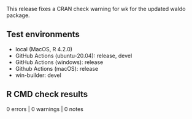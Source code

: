 
This release fixes a CRAN check warning for wk for the updated waldo package.

## Test environments

* local (MacOS, R 4.2.0)
* GitHub Actions (ubuntu-20.04): release, devel
* GitHub Actions (windows): release
* Github Actions (macOS): release
* win-builder: devel

## R CMD check results

0 errors | 0 warnings | 0 notes
